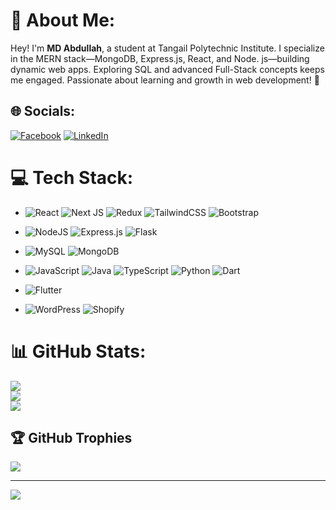# 💫 About Me:

Hey! I'm **MD Abdullah**, a student at Tangail Polytechnic Institute. I specialize in the MERN stack—MongoDB, Express.js, React, and Node. js—building dynamic web apps. Exploring SQL and advanced Full-Stack concepts keeps me engaged. Passionate about learning and growth in web development! 🚀




## 🌐 Socials:
[![Facebook](https://img.shields.io/badge/Facebook-%231877F2.svg?logo=Facebook&logoColor=white)](https://www.facebook.com/profile.php?id=100086184884085) [![LinkedIn](https://img.shields.io/badge/LinkedIn-%230077B5.svg?logo=linkedin&logoColor=white)](https://www.linkedin.com/in/md-abdullah-1907b8173/) 

# 💻 Tech Stack:
- ![React](https://img.shields.io/badge/react-%2320232a.svg?style=for-the-badge&logo=react&logoColor=%2361DAFB) ![Next JS](https://img.shields.io/badge/Next-black?style=for-the-badge&logo=next.js&logoColor=white) ![Redux](https://img.shields.io/badge/redux-%23593d88.svg?style=for-the-badge&logo=redux&logoColor=white) ![TailwindCSS](https://img.shields.io/badge/tailwindcss-%2338B2AC.svg?style=for-the-badge&logo=tailwind-css&logoColor=white) ![Bootstrap](https://img.shields.io/badge/bootstrap-%238511FA.svg?style=for-the-badge&logo=bootstrap&logoColor=white)

- ![NodeJS](https://img.shields.io/badge/node.js-6DA55F?style=for-the-badge&logo=node.js&logoColor=white) ![Express.js](https://img.shields.io/badge/express.js-%23404d59.svg?style=for-the-badge&logo=express&logoColor=%2361DAFB) ![Flask](https://img.shields.io/badge/Flask-%23000.svg?style=for-the-badge&logo=flask&logoColor=white)

- ![MySQL](https://img.shields.io/badge/mysql-%2300000f.svg?style=for-the-badge&logo=mysql&logoColor=white) ![MongoDB](https://img.shields.io/badge/MongoDB-%234ea94b.svg?style=for-the-badge&logo=mongodb&logoColor=white)

- ![JavaScript](https://img.shields.io/badge/javascript-%23323330.svg?style=for-the-badge&logo=javascript&logoColor=%23F7DF1E) ![Java](https://img.shields.io/badge/java-%23ED8B00.svg?style=for-the-badge&logo=openjdk&logoColor=white) ![TypeScript](https://img.shields.io/badge/TypeScript-3178C6?style=for-the-badge&logo=typescript&logoColor=white) ![Python](https://img.shields.io/badge/python-%2314354C.svg?style=for-the-badge&logo=python&logoColor=white) ![Dart](https://img.shields.io/badge/Dart-%230175C2.svg?style=for-the-badge&logo=dart&logoColor=white)

- ![Flutter](https://img.shields.io/badge/Flutter-%2302569B.svg?style=for-the-badge&logo=flutter&logoColor=white)

- ![WordPress](https://img.shields.io/badge/WordPress-%2321759B.svg?style=for-the-badge&logo=wordpress&logoColor=white) ![Shopify](https://img.shields.io/badge/Shopify-%237A8080.svg?style=for-the-badge&logo=shopify&logoColor=white)





# 📊 GitHub Stats:
![](https://github-readme-stats.vercel.app/api?username=Md-Abdullah-321&theme=dark&hide_border=false&include_all_commits=true&count_private=true)<br/>
![](https://github-readme-streak-stats.herokuapp.com/?user=Md-Abdullah-321&theme=dark&hide_border=false)<br/>
![](https://github-readme-stats.vercel.app/api/top-langs/?username=Md-Abdullah-321&theme=dark&hide_border=false&include_all_commits=true&count_private=true&layout=compact)

## 🏆 GitHub Trophies
![](https://github-profile-trophy.vercel.app/?username=Md-Abdullah-321&theme=radical&no-frame=false&no-bg=true&margin-w=4)

---
[![](https://visitcount.itsvg.in/api?id=Md-Abdullah-321&icon=0&color=0)](https://visitcount.itsvg.in)

<!-- Proudly created with GPRM ( https://gprm.itsvg.in ) -->

